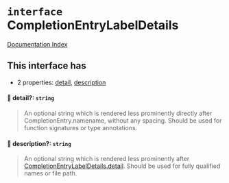 # `interface` CompletionEntryLabelDetails

[Documentation Index](../README.md)

## This interface has

- 2 properties:
[detail](#-detail-string),
[description](#-description-string)


#### 📄 detail?: `string`

> An optional string which is rendered less prominently directly after
> CompletionEntry.namename, without any spacing. Should be
> used for function signatures or type annotations.



#### 📄 description?: `string`

> An optional string which is rendered less prominently after
> [CompletionEntryLabelDetails.detail](../interface.CompletionEntryLabelDetails/README.md#-detail-string). Should be used for fully qualified
> names or file path.




